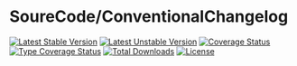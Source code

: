 
# SoureCode/ConventionalChangelog

[![Latest Stable Version](https://poser.pugx.org/sourecode/conventional-changelog/v)](https://packagist.org/packages/sourecode/conventional-changelog)
[![Latest Unstable Version](https://poser.pugx.org/sourecode/conventional-changelog/v/unstable)](https://packagist.org/packages/sourecode/conventional-changelog)
[![Coverage Status](https://coveralls.io/repos/github/SoureCode/Conventionalchangelog/badge.svg?branch=master)](https://coveralls.io/github/SoureCode/Conventionalchangelog?branch=master)
[![Type Coverage Status](https://shepherd.dev/github/SoureCode/Conventionalchangelog/coverage.svg)](https://shepherd.dev/github/SoureCode/Conventionalchangelog)
[![Total Downloads](https://poser.pugx.org/sourecode/conventional-changelog/downloads)](https://packagist.org/packages/sourecode/conventional-changelog)
[![License](https://poser.pugx.org/sourecode/conventional-changelog/license)](https://packagist.org/packages/sourecode/conventional-changelog)

